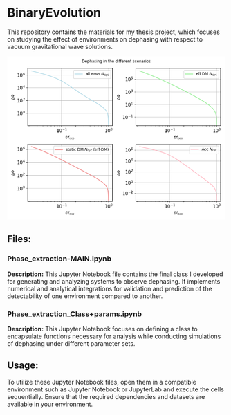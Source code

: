 # BinaryEvolution

This repository contains the materials for my thesis project, which focuses on studying the effect of environments on dephasing with respect to vacuum gravitational wave solutions.

![Example](results-images/dephasing_effective_1e5.png)

## Files:

### Phase_extraction-MAIN.ipynb

**Description:** This Jupyter Notebook file contains the final class I developed for generating and analyzing systems to observe dephasing. It implements numerical and analytical integrations for validation and prediction of the detectability of one environment compared to another.

### Phase_extraction_Class+params.ipynb

**Description:** This Jupyter Notebook focuses on defining a class to encapsulate functions necessary for analysis while conducting simulations of dephasing under different parameter sets.

## Usage:

To utilize these Jupyter Notebook files, open them in a compatible environment such as Jupyter Notebook or JupyterLab and execute the cells sequentially. Ensure that the required dependencies and datasets are available in your environment.
